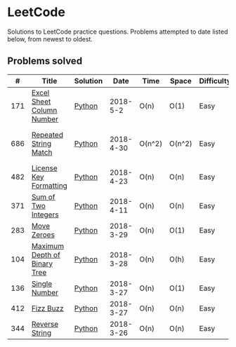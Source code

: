 # LeetCode
Solutions to LeetCode practice questions. Problems attempted to date listed below, from newest to oldest.

## Problems solved
| # | Title | Solution | Date | Time | Space | Difficulty | Notes |
| - | ----- | -------- | ---- | ---- | ----- | ---------- | ----- |
| 171 | [Excel Sheet Column Number](https://leetcode.com/problems/excel-sheet-column-number/) | [Python ](./Python/171-excel-sheet-column-number.py) | 2018-5-2 | O(n) | O(1) | Easy | |
| 686 | [Repeated String Match](https://leetcode.com/problems/repeated-string-match/) | [Python ](./Python/686-repeated-string-match.py) | 2018-4-30 | O(n^2) | O(n^2) | Easy | Time limit exceeded - needs improvement |
| 482 | [License Key Formatting](https://leetcode.com/problems/license-key-formatting/) | [Python ](./Python/482-license-key-formatting.py) | 2018-4-23 | O(n) | O(n) | Easy | Solution can be improved - retry later |
| 371 | [Sum of Two Integers](https://leetcode.com/problems/sum-of-two-integers/) | [Python](./Python/371-sum-of-two-integers.py) | 2018-4-11 | O(n) | O(n) | Easy | Looked up solution - retry later |
| 283 | [Move Zeroes](https://leetcode.com/problems/move-zeroes/) | [Python](./Python/283-move-zeroes.py) | 2018-3-29 | O(n) | O(1) | Easy | |
| 104 | [Maximum Depth of Binary Tree](https://leetcode.com/problems/maximum-depth-of-binary-tree/) | [Python](./Python/104-maximum-depth-of-binary-tree.py) | 2018-3-28 | O(n) | O(h) | Easy | |
| 136 | [Single Number](https://leetcode.com/problems/single-number/) | [Python](./Python/136-single-number.py) | 2018-3-27 | O(n) | O(1) | Easy | |
| 412 | [Fizz Buzz](https://leetcode.com/problems/fizz-buzz/) | [Python](./Python/412-fizz-buzz.py) | 2018-3-27 | O(n) | O(n) | Easy | |
| 344 | [Reverse String](https://leetcode.com/problems/reverse-string/) | [Python](./Python/344-reverse-string.py) | 2018-3-26 | O(n) | O(n) | Easy | |
